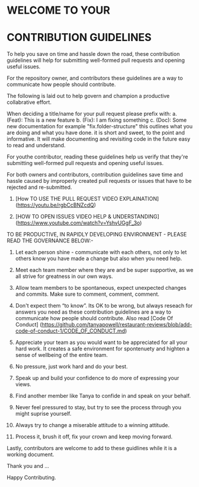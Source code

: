 # WELCOME TO YOUR 
# CONTRIBUTION GUIDELINES


To help you save on time and hassle down the road, 
these contribution guidelines will help for submitting well-formed pull requests and opening useful issues.

For the repository owner, and contributors these guidelines are a way to communicate how people should contribute.

The following is laid out to help govern and champion a productive collabrative effort.

When deciding a title/name for your pull request please prefix with:
a. (Feat): This is a new feature
b. (Fix): I am fixing something
c. (Doc): Some new documentation
for example "fix.folder-structure" this outlines what you are doing and what you have done. it is short and sweet, to the point and informative. It will make documenting and revisiting code in the future easy to read and understand.

For youthe contributor, reading these guidelines help us verify that they're submitting well-formed pull requests and opening useful issues.

For both owners and contributors, contribution guidelines save time and hassle caused by improperly created pull requests or issues that have to be rejected and re-submitted.

1. [How TO USE THE PULL REQUEST VIDEO EXPLAINATION] (https://youtu.be/rgbCcBNZcdQ) 

2. [HOW TO OPEN ISSUES VIDEO HELP & UNDERSTANDING] (https://www.youtube.com/watch?v=YshvUGgF_3o)


TO BE PRODUCTIVE, IN RAPIDLY DEVELOPING ENVIRONMENT - PLEASE READ THE GOVERNANCE BELOW:-

1. Let each person shine - communicate with each others, not only to let others know you have made a change but also when you need help.

2. Meet each team member where they are and be super supportive, as we all strive for greatness in our own ways. 

3. Allow team members to be spontaneous, expect unexpected changes and commits. Make sure to comment, comment, comment.

4. Don't expect them “to know”. 
Its OK to be wrong, but always reseach for answers you need as these contribution guidelines are a way to communicate how people should contribute. 
Also read [Code Of Conduct] (https://github.com/tanyapowell/restaurant-reviews/blob/add-code-of-conduct-1/CODE_OF_CONDUCT.md)

5. Appreciate your team as you would want to be appreciated for all your hard work. It creates a safe environment for spontenuety and highten a sense of wellbeing of the entire team.

6. No pressure, just work hard and do your best.

7. Speak up and build your confidence to do more of expressing your views. 

8. Find another member like Tanya to confide in and speak on your behalf. 

9. Never feel pressured to stay, but try to see the process through you might suprise yourself. 

10. Always try to change a miserable attitude to a winning attitude.

11. Process it, brush it off, fix your crown and keep moving forward.

Lastly, contributors are welcome to add to these guidlines while it is a working document.

Thank you and ...

Happy Contributing.
